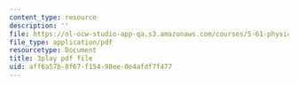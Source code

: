 ```yaml
---
content_type: resource
description: ''
file: https://ol-ocw-studio-app-qa.s3.amazonaws.com/courses/5-61-physical-chemistry-fall-2017/aff6a57b8f67f15498ee0e4afdf7f477_4bfrkd8_zPo.pdf
file_type: application/pdf
resourcetype: Document
title: 3play pdf file
uid: aff6a57b-8f67-f154-98ee-0e4afdf7f477
---
```

